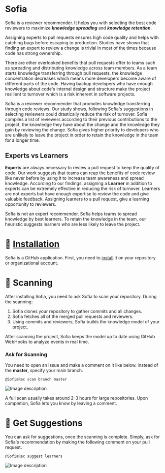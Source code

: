 # Sofia
Sofia is a reviewer recommender. It helps you with selecting the best code reviewers to maximize **_knowledge  spreading_** and **_knowledge retention_**. 

Assigning experts to pull requests ensures high code quality and helps with catching bugs before escaping to production. Studies have shown that finding an expert to review a change is trivial in most of the times because code has strong ownership.

There are other overlooked benefits that pull requests offer to teams such as spreading and distributing knowledge across team members. As a team starts knowledge transferring through pull requests, the knowledge concentration decreases which means more developers become aware of different parts of the code. Having backup developers who have enough knowledge about code's internal design and structure make the project resilient to turnover which is a risk inherent in software projects.

Sofia is a reviewer recommender that promotes knowledge transferring through code reviews. Our study shows, following Sofia's suggestions in selecting reviewers could drastically reduce the risk of turnover. Sofia compiles a list of reviewers according to their previous contributions to the project, the knowledge they have about the change and the knowledge they gain by reviewing the change. Sofia gives higher priority to developers who are unlikely to leave the project in order to retain the knowledge in the team for a longer time.

## Experts vs Learners

**Experts** are always necessary to review a pull request to keep the quality of code. Our work suggests that teams can reap the benefits of code review like never before by using it to increase team awareness and spread knowledge. According to our findings, assigning a **Learner** in addition to experts can be extremely effective in reducing the risk of turnover. Learners are not experts but have enough expertise to review the code and give valuable feedback. Assigning learners to a pull request, give a learning opportunity to reviewers.

Sofia is not an expert recommender. Sofia helps teams to spread knowledge by best learners.  To retain the knowledge in the team, our heuristic suggests learners who are less likely to leave the project.

#  🔌 [Installation](https://github.com/apps/sofiarec)

Sofia is a GitHub application. First, you need to [install](https://github.com/apps/sofiarec) it on your repository or organizational account.

# 📡 Scanning

After installing Sofia, you need to ask Sofia to scan your repository. During the scanning:

 1. Sofia clones your repository to gather commits and all changes.
 2. Sofia fetches all of the merged pull requests and reviewers.
 3. Using commits and reviewers, Sofia builds the knowledge model of your project.
 
After scanning the project, Sofia keeps the model up to date using GitHub WebHooks to analyze events in real time.

### Ask for Scanning

You need to open an Issue and make a comment on it like below. Instead of the **master**, specify your main branch.

```
@SofiaRec scan branch master
```

![Image description](https://raw.githubusercontent.com/mirsaeedi/Sofia/master/src/Sofia/wwwroot/img/scan.PNG)

A full scan usually takes around 2-3 hours for large repositories. Upon completion, Sofia lets you know by leaving a comment.

# 📣 Get Suggestions

You can ask for suggestions, once the scanning is complete. Simply, ask for Sofia's recommendation by making the following comment on your pull request.

```
@SofiaRec suggest learners
```

![Image description](https://raw.githubusercontent.com/mirsaeedi/Sofia/master/src/Sofia/wwwroot/img/suggestions.PNG)



